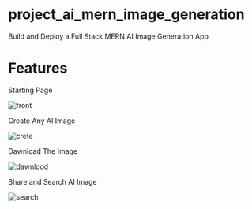 # project_ai_mern_image_generation
Build and Deploy a Full Stack MERN AI Image Generation App 

# Features

Starting Page

![front](https://user-images.githubusercontent.com/89895011/236460088-06abc292-82ef-424c-abf6-7a7ecd3c4e52.png)

Create Any AI Image


![crete](https://user-images.githubusercontent.com/89895011/236460252-e5f25fdc-2319-4c06-883f-14ec496c3537.png)

Dawnload The Image 

![dawnlood](https://user-images.githubusercontent.com/89895011/236460344-a74cab8d-92c7-40ba-b918-2876b889f1c9.png)

Share and Search AI Image


![search](https://user-images.githubusercontent.com/89895011/236460488-909146b6-8950-4fe3-97e1-1cfeee65a5ef.png)
